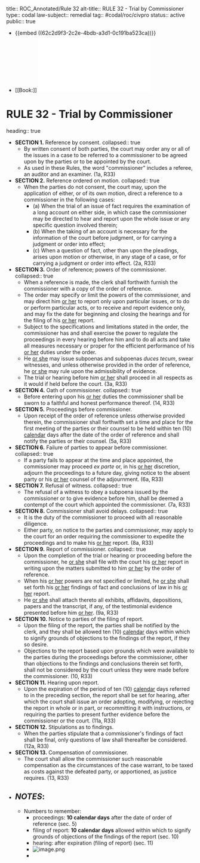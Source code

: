 title:: ROC_Annotated/Rule 32
alt-title:: RULE 32 - Trial by Commissioner
type:: codal
law-subject:: remedial
tag:: #codal/roc/civpro
status:: active
public:: true

- {{embed ((62c2d9f3-2c2e-4bdb-a3d1-0c191ba523ca))}}
- [[Book:]] ![Noche Vol 1, 2021 ed., RULE 32](../assets/VOL1_NOCHE_2021_RULE32.pdf)
# RULE 32 - Trial by Commissioner
heading:: true
- **SECTION 1.** Reference by consent.
  collapsed:: true
	- By written consent of both parties, the court may order any or all of the issues in a case to be referred to a commissioner to be agreed upon by the parties or to be appointed by the court.
	- As used in these Rules, the word "commissioner" includes a referee, an auditor and an examiner. (1a, R33)
- **SECTION 2.** Reference ordered on motion.
  collapsed:: true
	- When the parties do not consent, the court may, upon the application of either, or of its own motion, direct a reference to a commissioner in the following cases:
		- (a) When the trial of an issue of fact requires the examination of a long account on either side, in which case the commissioner may be directed to hear and report upon the whole issue or any specific question involved therein;
		- (b) When the taking of an account is necessary for the information of the court before judgment, or for carrying a judgment or order into effect;
		- (c) When a question of fact, other than upon the pleadings, arises upon motion or otherwise, in any stage of a case, or for carrying a judgment or order into effect. (2a, R33)
- **SECTION 3.** Order of reference; powers of the commissioner.
  collapsed:: true
	- When a reference is made, the clerk shall forthwith furnish the commissioner with a copy of the order of reference.
	- The order may specify or limit the powers of the commissioner, and may direct him <ins>or her</ins> to report only upon particular issues, or to do or perform particular acts, or to receive and report evidence only, and may fix the date for beginning and closing the hearings and for the filing of his <ins>or her</ins> report.
	- Subject to the specifications and limitations stated in the order, the commissioner has and shall exercise the power to regulate the proceedings in every hearing before him and to do all acts and take all measures necessary or proper for the efficient performance of his <ins>or her</ins> duties under the order.
	- He <ins>or she</ins> may issue subpoenas and subpoenas *duces tecum*, swear witnesses, and unless otherwise provided in the order of reference, he <ins>or she</ins> may rule upon the admissibility of evidence.
	- The trial or hearing before him <ins>or her</ins> shall proceed in all respects as it would if held before the court. (3a, R33)
- **SECTION 4.** Oath of commissioner.
  collapsed:: true
	- Before entering upon his <ins>or her</ins> duties the commissioner shall be sworn to a faithful and honest performance thereof. (14, R33)
- **SECTION 5.** Proceedings before commissioner.
	- Upon receipt of the order of reference unless otherwise provided therein, the commissioner shall forthwith set a time and place for the first meeting of the parties or their counsel to be held within ten (10) <ins>calendar</ins> days after the date of the order of reference and shall notify the parties or their counsel. (5a, R33)
- **SECTION 6.** Failure of parties to appear before commissioner.
  collapsed:: true
	- If a party fails to appear at the time and place appointed, the commissioner may proceed *ex parte* or, in his <ins>or her</ins> discretion, adjourn the proceedings to a future day, giving notice to the absent party or his <ins>or her</ins> counsel of the adjournment. (6a, R33)
- **SECTION 7.** Refusal of witness.
  collapsed:: true
	- The refusal of a witness to obey a subpoena issued by the commissioner or to give evidence before him, shall be deemed a contempt of the court which appointed the commissioner. (7a, R33)
- **SECTION 8.** Commissioner shall avoid delays.
  collapsed:: true
	- It is the duty of the commissioner to proceed with all reasonable diligence.
	- Either party, on notice to the parties and commissioner, may apply to the court for an order requiring the commissioner to expedite the proceedings and to make his <ins>or her</ins> report. (8a, R33)
- **SECTION 9.** Report of commissioner.
  collapsed:: true
	- Upon the completion of the trial or hearing or proceeding before the commissioner, he <ins>or she</ins> shall file with the court his <ins>or her</ins> report in writing upon the matters submitted to him <ins>or her</ins> by the order of reference.
	- When his <ins>or her</ins> powers are not specified or limited, he <ins>or she</ins> shall set forth his <ins>or her</ins> findings of fact and conclusions of law in his <ins>or her</ins> report.
	- He <ins>or she</ins> shall attach thereto all exhibits, affidavits, depositions, papers and the transcript, if any, of the testimonial evidence presented before him <ins>or her</ins>. (9a, R33)
- **SECTION 10.** Notice to parties of the filing of report.
	- Upon the filing of the report, the parties shall be notified by the clerk, and they shall be allowed ten (10) <ins>calendar</ins> days within which to signify grounds of objections to the findings of the report, if they so desire.
	- Objections to the report based upon grounds which were available to the parties during the proceedings before the commissioner, other than objections to the findings and conclusions therein set forth, shall not be considered by the court unless they were made before the commissioner. (10, R33)
- **SECTION 11.** Hearing upon report.
	- Upon the expiration of the period of ten (10) <ins>calendar</ins> days referred to in the preceding section, the report shall be set for hearing, after which the court shall issue an order adopting, modifying, or rejecting the report in whole or in part, or recommitting it with instructions, or requiring the parties to present further evidence before the commissioner or the court. (11a, R33)
- **SECTION 12.** Stipulations as to findings.
	- When the parties stipulate that a commissioner's findings of fact shall be final, only questions of law shall thereafter be considered. (12a, R33)
- **SECTION 13.** Compensation of commissioner.
	- The court shall allow the commissioner such reasonable compensation as the circumstances of the case warrant, to be taxed as costs against the defeated party, or apportioned, as justice requires. (13, R33)
- ## _NOTES_:
	- Numbers to remember:
		- proceedings: **10 calendar days** after the date of order of reference (sec. 5)
		- filing of report: **10 calendar days** allowed within which to signify grounds of objections of the findings of the report (sec. 10)
		- hearing: after expiration (filing of report) (sec. 11)
		- ![image.png](../assets/image_1657001424875_0.png)
		-